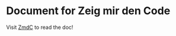 # Document for Zeig mir den Code

Visit [ZmdC](https://hpb-htw.github.io/zmdc-doc/) to read the doc!
